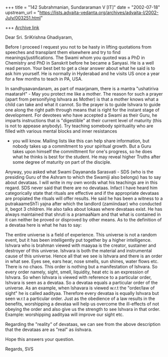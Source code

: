 +++
title = "142 Subrahmanian, Sundararaman V [IT]"
date = "2002-07-18"
upstream_url = "https://lists.advaita-vedanta.org/archives/advaita-l/2002-July/003251.html"

+++
[Archive link](https://lists.advaita-vedanta.org/archives/advaita-l/2002-July/003251.html)

Dear Sri. SriKrishna Ghadiyaram,

Before I proceed I request you not to be hasty in lifting quotations from
speeches and transplant them elsewhere and try to find
meanings/justifications.  The Swami whom you quoted was a PhD in Chemistry
and PhD in Sanskrit before he became a Sanyasi.  He is a well read person.
Your best bet to get a clear answer about what he said is to ask him
yourself.  He is normally in Hyderabad and he visits US once a year for a
few months to teach in PA, USA.

In sandhyaavandanam, as part of maarjanam, there is a mantra "ushatiriva
maataraH" - May you protect me like a mother.  The reason for such a prayer
(apart from personifying Ishvara as Mother) is that a mother knows what a
child can take and what it cannot.  So the prayer is to guide Ishvara to
guide one along the right path through means that is right for the instant
stage of development.  For devotees who have accepted a Swami as their Guru,
he imparts instructions that is "digestible" at their current level of
maturity (this is not to appease anybody).  Try teaching somebody
spirituality who are filled with various mental blocks and inner resistances
- you will know.  Mailing lists like this can help share information, but
nobody takes up a commitment to your spiritual growth.  But a Guru takes
upon himself the committment for one's progress, so he does what he thinks
is best for the student.  He may reveal higher Truths after some degree of
maturity on part of the disciple.

Anyway, you asked what Swami Dayananda Sarasvati - SDS (who is the presiding
Guru of the Ashram to which the Swamiji also belongs) has to say about
devataas.  I will write in my own words what his teachings are in this
regard.  SDS never said that there are no devataas.  Infact I have heard him
categorically state that rituals are effective and if the appropriate
devataas are propiated the rituals will offer results.  He said he has been
a witness to a putrakaameShTi yajna after which the landlord (zamiindaar)
who conducted it, begot 3 children.  He also talks about lokaas where
devataas exist.  He has always maintained that shruti is a pramaaNam and
that what is contained in it can neither be proved or disproved by other
means.  As to the definition of a devataa here is what he has to say:

The entire universe is a field of experience.  This universe is not a random
event, but it has been intelligently put together by a higher intelligence.
Ishvara who is brahman viewed with maayaa is the creator, sustainer and
destroyer of this universe.  Ishvara is both the material and instrumental
cause of this universe.  Hence all that we see is Ishvara and there is an
order in what see.  Eyes see, ears hear, nose smells, sun shines, water
flows etc.  There is no chaos.  This order is nothing but a manifestation of
Ishvara.  So every order namely, sight, smell, liquidity, heat etc is an
expression of Ishvara.  So when Ishvara is viewed with reference to a
particular order, Ishvara is seen as a devataa.  So a devataa equals a
particular order of the universe.  As an example, when Ishavara is viewed
w.r.t the "order/law of sight" he is called aadityaa.  Therefore every
devataa is equally Ishvara but seen w.r.t a particular order.  Just as the
obedience of a law results in the benefits, worshipping a devataa will help
us overcome the ill-effects of not obeying the order and also give us the
strength to see Ishvara in that order.  Example:  worshipping aadityaa will
improve our sight etc.

Regarding the "reality" of devataas, we can see from the above description
that the devataas are as "real" as iishvara.

Hope this answers your question.

Regards,
SVS


